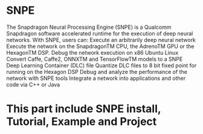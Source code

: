 # SNPE
The Snapdragon Neural Processing Engine (SNPE) is a Qualcomm Snapdragon software accelerated runtime for the execution of deep neural networks. With SNPE, users can: 
Execute an arbitrarily deep neural network Execute the network on the SnapdragonTM CPU, 
  the AdrenoTM GPU or the HexagonTM DSP.
  Debug the network execution on x86 Ubuntu Linux 
  Convert Caffe, Caffe2, ONNXTM and TensorFlowTM models to a SNPE Deep Learning Container (DLC) file 
  Quantize DLC files to 8 bit fixed point for running on the Hexagon DSP 
  Debug and analyze the performance of the network with SNPE tools 
  Integrate a network into applications and other code via C++ or Java
# This part include SNPE install, Tutorial, Example and Project

